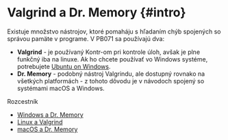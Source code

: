 # Valgrind a Dr. Memory {#intro}                                                                                                                                                                                                                                                  

Existuje množstvo nástrojov, ktoré pomaháju s hľadaním chýb spojených so správou pamäte v programe. V PB071 sa používajú dva:

- **Valgrind** - je používaný Kontr-om pri kontrole úloh, avšak je plne funkčný iba na linuxe. Ak ho chcete používať vo Windows systéme, potrebujete [Ubuntu on Windows]().
- **Dr. Memory** - podobný nástroj Valgrindu, ale dostupný rovnako na všetkých platformách - z tohoto dôvodu je v návodoch spojený so systémami macOS a Windows.

Rozcestník
- [Windows a Dr. Memory](/../memory-leaks/windows_drmemory.md)
- [Linux a Valgrind](/../memory-leaks/linux_valgrind.md)
- [macOS a Dr. Memory](/../memory-leaks/macos_drmemory.md)